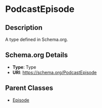 # PodcastEpisode

## Description
A type defined in Schema.org.

## Schema.org Details
- **Type**: Type
- **URI**: https://schema.org/PodcastEpisode

## Parent Classes
- [Episode](../Episode.md)

